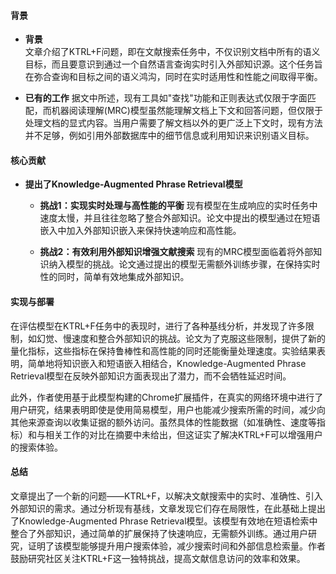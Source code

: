 #### 背景
- **背景**       
    文章介绍了KTRL+F问题，即在文献搜索任务中，不仅识别文档中所有的语义目标，而且要意识到通过一个自然语言查询实时引入外部知识源。这个任务旨在弥合查询和目标之间的语义鸿沟，同时在实时适用性和性能之间取得平衡。

- **已有的工作**
    据文中所述，现有工具如"查找"功能和正则表达式仅限于字面匹配，而机器阅读理解(MRC)模型虽然能理解文档上下文和回答问题，但仅限于处理文档的显式内容。当用户需要了解文档以外的更广泛上下文时，现有方法并不足够，例如引用外部数据库中的细节信息或利用知识来识别语义目标。

#### 核心贡献
- **提出了Knowledge-Augmented Phrase Retrieval模型**
    - **挑战1：实现实时处理与高性能的平衡**
        现有模型在生成响应的实时任务中速度太慢，并且往往忽略了整合外部知识。论文中提出的模型通过在短语嵌入中加入外部知识嵌入来保持快速响应和高性能。

    - **挑战2：有效利用外部知识增强文献搜索**
        现有的MRC模型面临着将外部知识纳入模型的挑战。论文通过提出的模型无需额外训练步骤，在保持实时性的同时，简单有效地集成外部知识。

#### 实现与部署
在评估模型在KTRL+F任务中的表现时，进行了各种基线分析，并发现了许多限制，如幻觉、慢速度和整合外部知识的挑战。论文为了克服这些限制，提供了新的量化指标，这些指标在保持鲁棒性和高性能的同时还能衡量处理速度。实验结果表明，简单地将知识嵌入和短语嵌入相结合，Knowledge-Augmented Phrase Retrieval模型在反映外部知识方面表现出了潜力，而不会牺牲延迟时间。

此外，作者使用基于此模型构建的Chrome扩展插件，在真实的网络环境中进行了用户研究，结果表明即使是使用简易模型，用户也能减少搜索所需的时间，减少向其他来源查询以收集证据的额外访问。虽然具体的性能数据（如准确性、速度等指标）和与相关工作的对比在摘要中未给出，但这证实了解决KTRL+F可以增强用户的搜索体验。

#### 总结
文章提出了一个新的问题——KTRL+F，以解决文献搜索中的实时、准确性、引入外部知识的需求。通过分析现有基线，文章发现它们存在局限性，在此基础上提出了Knowledge-Augmented Phrase Retrieval模型。该模型有效地在短语检索中整合了外部知识，通过简单的扩展保持了快速响应，无需额外训练。通过用户研究，证明了该模型能够提升用户搜索体验，减少搜索时间和外部信息检索量。作者鼓励研究社区关注KTRL+F这一独特挑战，提高文献信息访问的效率和效果。